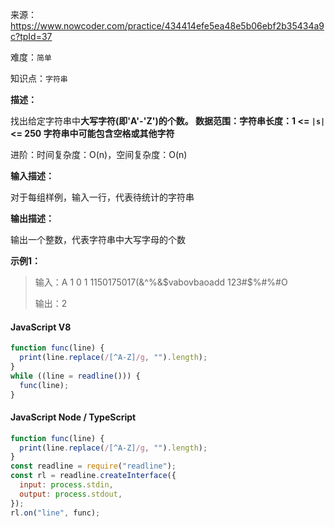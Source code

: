 来源：<https://www.nowcoder.com/practice/434414efe5ea48e5b06ebf2b35434a9c?tpId=37>

难度：`简单`

知识点：`字符串`

**描述：**

找出给定字符串中**大写字符(即'A'-'Z')**的个数。
数据范围：字符串长度：1 <= `|s|` <= 250
字符串中可能包含**空格或其他字符**

进阶：时间复杂度：O(n)，空间复杂度：O(n)

**输入描述：**

对于每组样例，输入一行，代表待统计的字符串

**输出描述：**

输出一个整数，代表字符串中大写字母的个数

**示例1：**

> 输入：A 1 0 1 1150175017(&^%&$vabovbaoadd 123#$%#%#O
>
> 输出：2

<!-- tabs:start -->

#### **JavaScript V8**

```javascript
function func(line) {
  print(line.replace(/[^A-Z]/g, "").length);
}
while ((line = readline())) {
  func(line);
}
```

#### **JavaScript Node / TypeScript**

```javascript
function func(line) {
  print(line.replace(/[^A-Z]/g, "").length);
}
const readline = require("readline");
const rl = readline.createInterface({
  input: process.stdin,
  output: process.stdout,
});
rl.on("line", func);
```

<!-- tabs:end -->
